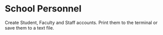 # School Personnel

Create Student, Faculty and Staff accounts. Print them to the terminal or save them to a text file.
